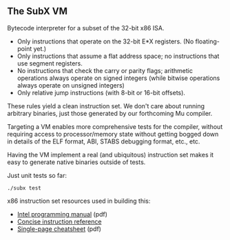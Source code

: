 ## The SubX VM

Bytecode interpreter for a subset of the 32-bit x86 ISA.

* Only instructions that operate on the 32-bit E\*X registers. (No
  floating-point yet.)
* Only instructions that assume a flat address space; no instructions that use
  segment registers.
* No instructions that check the carry or parity flags; arithmetic operations
  always operate on signed integers (while bitwise operations always operate
  on unsigned integers)
* Only relative jump instructions (with 8-bit or 16-bit offsets).

These rules yield a clean instruction set. We don't care about running
arbitrary binaries, just those generated by our forthcoming Mu compiler.

Targeting a VM enables more comprehensive tests for the compiler, without
requiring access to processor/memory state without getting bogged down in
details of the ELF format, ABI, STABS debugging format, etc., etc.

Having the VM implement a real (and ubiquitous) instruction set makes it easy
to generate native binaries outside of tests.

Just unit tests so far:

  ```
  ./subx test
  ```

x86 instruction set resources used in building this:

* [Intel programming manual](http://www.intel.com/content/dam/www/public/us/en/documents/manuals/64-ia-32-architectures-software-developer-instruction-set-reference-manual-325383.pdf) (pdf)
* [Concise instruction reference](https://c9x.me/x86)
* [Single-page cheatsheet](https://net.cs.uni-bonn.de/fileadmin/user_upload/plohmann/x86_opcode_structure_and_instruction_overview.pdf) (pdf)
